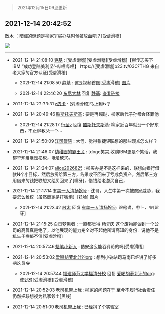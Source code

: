 > 2021年12月15日09点更新
<link rel="stylesheet" href="https://cdn.jsdelivr.net/gh/taotie6/sampleJSON@main/css/photo_show.css">
<meta name="referrer" content="no-referrer" />


 ## 2021-12-14 20:42:52 

 [㪚木](https://www.coolapk.com/feed/32128777?shareKey=MGU5NmUzM2NkNGU1NjFiODk4MmQ~) ：暗藏的谜题是柳家军买办啥时候被放血吧？[受虐滑稽] 

<div class="album">
<img class="img-item" src="http://image.coolapk.com/feed/2018/1217/07/1081091_1545003920_5732@216x196.gif" />
</div>

 ------- 

- 2021-12-14 21:08:10 [静基](uid=1353091) : [受虐滑稽][受虐滑稽][受虐滑稽]【柳传志买下IBM “成功登陆美利坚”-哔哩哔哩】 https://[受虐滑稽]b23.tv/03C7THG
来自老大家的官方认证[受虐滑稽] 

    - 2021-12-14 21:08:50 [静基](uid=1353091) : 这是视频首图[受虐滑稽] [图片](http://image.coolapk.com/feed/2021/1214/21/1353091_82214d2c_7329_9576_335@1080x920.jpeg)

    - 2021-12-14 22:46:20 [东尼大林](uid=1612569) 回复 [静基](uid=1353091): <a class="feed-link-url" href="https://b23.tv/03C7THG" title="https://b23.tv/03C7THG" target="_blank" rel="nofollow">查看链接</a> 

- 2021-12-14 22:33:31 [z皮卡](uid=1896403) : [受虐滑稽]马上到tx了 

- 2021-12-14 20:49:46 [酷斯托夫斯基](uid=3538227) : 要是再蹦跶，柳家后代子孙都会怪罪他 

    - 2021-12-14 21:28:17 [行至z](uid=582810) 回复 [酷斯托夫斯基](uid=3538227): 柳家近百年就没一个好东西，不止柳教父一个... 

- 2021-12-14 21:50:09 [江司警院](uid=1105985) : 大佬，觉得张捷评联想的那些观点怎么样？ 

- 2021-12-14 21:46:07 [幼稚园的霸王龙](uid=1554606) : [doge笑哭]收购IBM更是个笑话，我都不知道谁是老板，谁是被买。 

- 2021-12-14 21:24:07 [alice2926825](uid=1064232) : 柳买办是不是这样来的，联想向银行借款N个小目标，然后放贷给第三方，结果收不回来了亏成负资产，然后第三方用借来的钱把联想又给买回来了[呲牙]，借钱给老总买自己， 

- 2021-12-14 21:17:14 [有美一人清扬婉兮](uid=1179818) : 沈哥，人生中第一次被商家威胁，我要怎么维权（虽然商家是打嘴炮）[捂脸] [图片](http://image.coolapk.com/feed/2021/1214/21/1179818_494eeb55_7833_2354_960@1382x1154.jpeg)

    - 2021-12-14 21:23:42 [㪚木](uid=1081091) 回复 [有美一人清扬婉兮](uid=1179818): 跟他说，想上，来[呲牙] 

- 2021-12-14 21:15:25 [白日梦患者](uid=533502) : 一直都觉得 杨元庆 这个废物能做到一个公司的高管真是绝了，以他展现的能力完全对不起他所谓高知的身份，说他不是私生子我都不信[受虐滑稽] 

- 2021-12-14 20:57:46 [蜡笔小新人](uid=4236945) : 酷安这么能吞评论的吗[受虐滑稽] 

- 2021-12-14 20:53:02 [爱喝胡萝北汁的org](uid=1377468) : 想到小破站司马南已经讲了好多期这货😂 

    - 2021-12-14 20:57:44 [福建师范大学福清分校](uid=1942885) 回复 [爱喝胡萝北汁的org](uid=1377468): 使劲怼[受虐滑稽][受虐滑稽] 

- 2021-12-14 20:52:03 [老司机带上我](uid=1912353) : 柳家的问题在于 至今不履行社会责任 仍然把联想视为私家领土[黑线] 

- 2021-12-14 20:51:09 [老司机带上我](uid=1912353) : 已经捐了个实验室 

